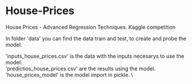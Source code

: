 # House-Prices 
House Prices - Advanced Regression Techniques. Kaggle competition
 
In folder 'data' you can find the data train and test, to create and probe the model. 
 
'inputs_house_prices.csv' is the data with the inputs necesarys to use the model. \
'predictios_house_prices.csv' are the results using the model. \
'house_prices_model' is the model import in pickle. \
